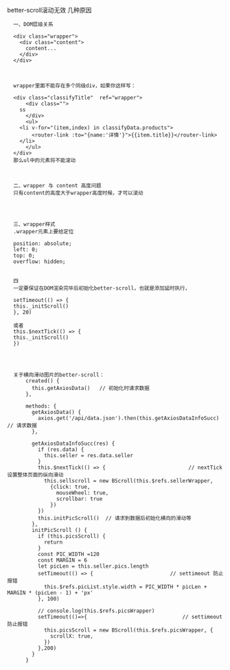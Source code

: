 better-scroll滚动无效 几种原因

      一、DOM层级关系
      
      <div class="wrapper">
        <div class="content">
          content...
        </div>
      </div>
      
      
      
      wrapper里面不能存在多个同级div，如果你这样写：

      <div class="classifyTitle"  ref="wrapper">
          <div class="">
        ss
          </div>
          <ul>
        <li v-for="(item,index) in classifyData.products">
            <router-link :to="{name:'详情'}">{{item.title}}</router-link>
        </li>
          </ul>
      </div>
      那么ul中的元素将不能滚动



      二、wrapper 与 content 高度问题
      只有content的高度大于wrapper高度时候，才可以滚动
      
      
      
      
      三、wrapper样式
      .wrapper元素上要给定位

      position: absolute;
      left: 0;
      top: 0;
      overflow: hidden;
      
      
      四      
      一定要保证在DOM渲染完毕后初始化better-scroll，也就是添加延时执行，
      
      setTimeout(() => { 
      this._initScroll() 
      }, 20)

      或者
      this.$nextTick(() => { 
      this._initScroll() 
      })




      关于横向滑动图片的better-scroll：
          created() {
            this.getAxiosData()   // 初始化时请求数据
          },
          
          methods: {
            getAxiosData() {
              axios.get('/api/data.json').then(this.getAxiosDataInfoSucc) // 请求数据
            },
            
            getAxiosDataInfoSucc(res) {
              if (res.data) {
                this.seller = res.data.seller
              }
              this.$nextTick(() => {                           // nextTick 设置整体页面的纵向滑动
                this.sellscroll = new BScroll(this.$refs.sellerWrapper,
                  {click: true,
                    mouseWheel: true,
                    scrollbar: true
                  })
              })
              this.initPicScroll()  // 请求到数据后初始化横向的滑动等
            },
            initPicScroll () {
              if (this.picsScroll) {
                return
              }
              const PIC_WIDTH =120
              const MARGIN = 6
              let picLen = this.seller.pics.length
              setTimeout(() => {                         // settimeout 防止报错
                this.$refs.picList.style.width = PIC_WIDTH * picLen + MARGIN * (picLen - 1) + 'px'
              }, 100)

              // console.log(this.$refs.picsWrapper)
              setTimeout(()=>{                               // settimeout 防止报错
                this.picsScroll = new BScroll(this.$refs.picsWrapper, {
                  scrollX: true,
                })
              },200)
            }
          }
